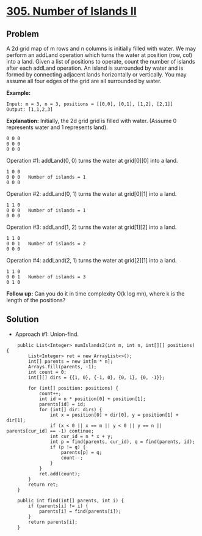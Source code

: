 # <a href='https://leetcode.com/problems/number-of-islands-ii/'>305. Number of Islands II</a>

## Problem
A 2d grid map of m rows and n columns is initially filled with water. We may perform an addLand operation which turns the water at position (row, col) into a land. Given a list of positions to operate, count the number of islands after each addLand operation. An island is surrounded by water and is formed by connecting adjacent lands horizontally or vertically. You may assume all four edges of the grid are all surrounded by water.

<strong>Example:</strong>
```
Input: m = 3, n = 3, positions = [[0,0], [0,1], [1,2], [2,1]]
Output: [1,1,2,3]
```
<strong>Explanation:</strong>
Initially, the 2d grid grid is filled with water. (Assume 0 represents water and 1 represents land).
```
0 0 0
0 0 0
0 0 0
```
Operation #1: addLand(0, 0) turns the water at grid[0][0] into a land.
```
1 0 0
0 0 0   Number of islands = 1
0 0 0
```
Operation #2: addLand(0, 1) turns the water at grid[0][1] into a land.
```
1 1 0
0 0 0   Number of islands = 1
0 0 0
```
Operation #3: addLand(1, 2) turns the water at grid[1][2] into a land.
```
1 1 0
0 0 1   Number of islands = 2
0 0 0
```
Operation #4: addLand(2, 1) turns the water at grid[2][1] into a land.
```
1 1 0
0 0 1   Number of islands = 3
0 1 0
```

<strong>Follow up:</strong>
Can you do it in time complexity O(k log mn), where k is the length of the positions?

## Solution
- Approach #1: Union-find.
```
    public List<Integer> numIslands2(int m, int n, int[][] positions) {
        List<Integer> ret = new ArrayList<>();
        int[] parents = new int[m * n];
        Arrays.fill(parents, -1);
        int count = 0;
        int[][] dirs = {{1, 0}, {-1, 0}, {0, 1}, {0, -1}};
        
        for (int[] position: positions) {
            count++;
            int id = n * position[0] + position[1];
            parents[id] = id;
            for (int[] dir: dirs) {
                int x = position[0] + dir[0], y = position[1] + dir[1];
                if (x < 0 || x == m || y < 0 || y == n || parents[cur_id] == -1) continue;
                int cur_id = n * x + y;
                int p = find(parents, cur_id), q = find(parents, id);
                if (p != q) {
                    parents[p] = q;
                    count--;
                }
            }
            ret.add(count);
        }
        return ret;
    }
    
    public int find(int[] parents, int i) {
        if (parents[i] != i) {
            parents[i] = find(parents[i]);
        }
        return parents[i];
    }
```
